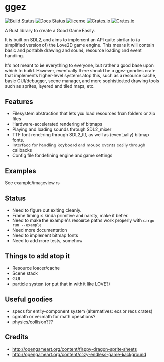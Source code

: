# ggez
[![Build Status](https://travis-ci.org/ggez/ggez.svg?branch=master)](https://travis-ci.org/ggez/ggez) [![Docs Status](https://docs.rs/ggez/badge.svg)](https://docs.rs/ggez) [![license](http://img.shields.io/badge/license-MIT-blue.svg)](https://github.com/svenstaro/ggez/blob/master/LICENSE) [![Crates.io](https://img.shields.io/crates/v/ggez.svg)](https://crates.io/crates/ggez) [![Crates.io](https://img.shields.io/crates/d/ggez.svg)](https://crates.io/crates/ggez)

A Rust library to create a Good Game Easily.

It is built on SDL2, and aims to implement an API quite similar to (a simplified version of) the Love2D game
engine.  This means it will contain basic and portable drawing and sound, resource loading and event handling.

It's not meant to be everything to everyone, but rather a good base upon which to build.  However, eventually
there should be a ggez-goodies crate that implements higher-level systems atop this, such as a resource cache,
basic GUI/debugger, scene manager, and more sophisticated drawing tools such as sprites, layered and tiled maps,
etc.


## Features

* Filesystem abstraction that lets you load resources from folders or zip files
* Hardware-accelerated rendering of bitmaps
* Playing and loading sounds through SDL2_mixer
* TTF font rendering through SDL2_ttf, as well as (eventually) bitmap fonts.
* Interface for handling keyboard and mouse events easily through callbacks
* Config file for defining engine and game settings

## Examples

See example/imageview.rs

## Status

* Need to figure out exiting cleanly.
* Frame timing is kinda primitive and narsty, make it better.
* Need to make the example's resource paths work properly with `cargo run --example`
* Need more documentation
* Need to implement bitmap fonts
* Need to add more tests, somehow

## Things to add atop it

* Resource loader/cache
* Scene stack
* GUI
* particle system (or put that in with it like LOVE?)

## Useful goodies

* specs for entity-component system (alternatives: ecs or recs crates)
* cgmath or vecmath for math operations?
* physics/collision???

## Credits

* http://opengameart.org/content/flappy-dragon-sprite-sheets
* http://opengameart.org/content/cozy-endless-game-background
